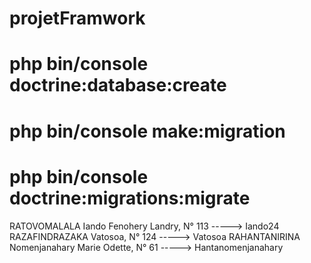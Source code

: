 # projetFramwork
# php bin/console doctrine:database:create
# php bin/console make:migration
# php bin/console doctrine:migrations:migrate
RATOVOMALALA Iando Fenohery Landry, N° 113 -----> Iando24
RAZAFINDRAZAKA Vatosoa, N° 124 -----> Vatosoa
RAHANTANIRINA Nomenjanahary Marie Odette, N° 61 -----> Hantanomenjanahary
